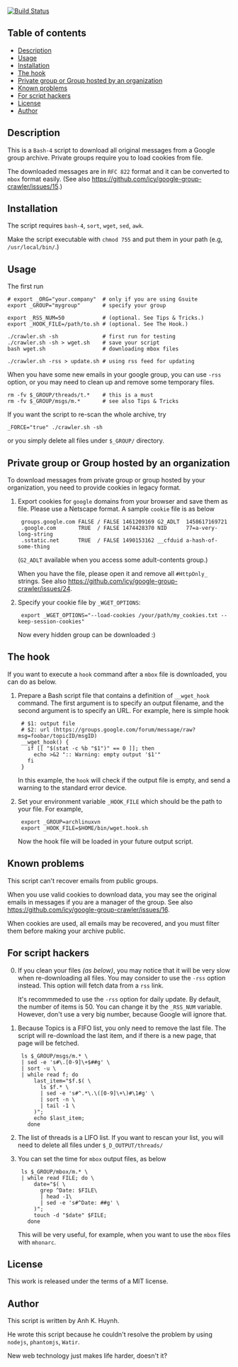 [![Build Status](https://travis-ci.org/icy/google-group-crawler.svg?branch=master)](https://travis-ci.org/icy/google-group-crawler)

## Table of contents

* [Description](#description)
* [Usage](#usage)
* [Installation](#installation)
* [The hook](#the-hook)
* [Private group or Group hosted by an organization](#private-group-or-group-hosted-by-an-organization)
* [Known problems](#known-problems)
* [For script hackers](#for-script-hackers)
* [License](#license)
* [Author](#author)

## Description

This is a `Bash-4` script to download all original messages from
a Google group archive. Private groups require you to load cookies from file.

The downloaded messages are in `RFC 822` format and it can be converted
to `mbox` format easily. (See also https://github.com/icy/google-group-crawler/issues/15.)

## Installation

The script requires `bash-4`, `sort`, `wget`, `sed`, `awk`.

Make the script executable with `chmod 755` and put them in your path
(e.g, `/usr/local/bin/`.)

## Usage

The first run

    # export _ORG="your.company"  # only if you are using Gsuite
    export _GROUP="mygroup"       # specify your group

    export _RSS_NUM=50            # (optional. See Tips & Tricks.)
    export _HOOK_FILE=/path/to.sh # (optional. See The Hook.)

    ./crawler.sh -sh              # first run for testing
    ./crawler.sh -sh > wget.sh    # save your script
    bash wget.sh                  # downloading mbox files

    ./crawler.sh -rss > update.sh # using rss feed for updating

When you have some new emails in your google group, you can use `-rss`
option, or you may need to clean up and remove some temporary files.

    rm -fv $_GROUP/threads/t.*    # this is a must
    rm -fv $_GROUP/msgs/m.*       # see also Tips & Tricks

If you want the script to re-scan the whole archive, try

    _FORCE="true" ./crawler.sh -sh

or you simply delete all files under `$_GROUP/` directory.

## Private group or Group hosted by an organization

To download messages from private group or group hosted by your organization,
you need to provide cookies in legacy format.

1. Export cookies for `google` domains from your browser and
   save them as file. Please use a Netscape format.
   A sample `cookie` file is as below

        groups.google.com FALSE / FALSE 1461209169 G2_ADLT  1458617169721
        .google.com       TRUE  / FALSE 1474428370 NID      77=a-very-long-string
        .sstatic.net      TRUE  / FALSE 1490153162 __cfduid a-hash-of-some-thing

    (`G2_ADLT` available when you access some adult-contents group.)

    When you have the file, please open it and remove all `#HttpOnly_`
    strings. See also https://github.com/icy/google-group-crawler/issues/24.

2. Specify your cookie file by `_WGET_OPTIONS`:

        export _WGET_OPTIONS="--load-cookies /your/path/my_cookies.txt --keep-session-cookies"

   Now every hidden group can be downloaded :)

## The hook

If you want to execute a `hook` command after a `mbox` file is downloaded,
you can do as below.

1. Prepare a Bash script file that contains a definition of `__wget_hook`
   command. The first argument is to specify an output filename, and the
   second argument is to specify an URL. For example, here is simple hook

        # $1: output file
        # $2: url (https://groups.google.com/forum/message/raw?msg=foobar/topicID/msgID)
        __wget_hook() {
          if [[ "$(stat -c %b "$1")" == 0 ]]; then
            echo >&2 ":: Warning: empty output '$1'"
          fi
        }

    In this example, the `hook` will check if the output file is empty,
    and send a warning to the standard error device.

2. Set your environment variable `_HOOK_FILE` which should be the path
   to your file. For example,

        export _GROUP=archlinuxvn
        export _HOOK_FILE=$HOME/bin/wget.hook.sh

   Now the hook file will be loaded in your future output script.

## Known problems

This script can't recover emails from public groups.

When you use valid cookies to download data, you may see the original emails
in messages if you are a manager of the group. See also https://github.com/icy/google-group-crawler/issues/16.

When cookies are used, all emails may be recovered,
and you must filter them before making your archive public.

## For script hackers

0. If you clean your files _(as below)_, you may notice that it will be
   very slow when re-downloading all files. You may consider to use
   the `-rss` option instead. This option will fetch data from a `rss` link.

   It's recommmeded to use the `-rss` option for daily update. By default,
   the number of items is 50. You can change it by the `_RSS_NUM` variable.
   However, don't use a very big number, because Google will ignore that.

1. Because Topics is a FIFO list, you only need to remove the last file.
   The script will re-download the last item, and if there is a new page,
   that page will be fetched.

        ls $_GROUP/msgs/m.* \
        | sed -e 's#\.[0-9]\+$##g' \
        | sort -u \
        | while read f; do
            last_item="$f.$( \
              ls $f.* \
              | sed -e 's#^.*\.\([0-9]\+\)#\1#g' \
              | sort -n \
              | tail -1 \
            )";
            echo $last_item;
          done

2. The list of threads is a LIFO list. If you want to rescan your list,
   you will need to delete all files under `$_D_OUTPUT/threads/`

3. You can set the time for `mbox` output files, as below

        ls $_GROUP/mbox/m.* \
        | while read FILE; do \
            date="$( \
              grep ^Date: $FILE\
              | head -1\
              | sed -e 's#^Date: ##g' \
            )";
            touch -d "$date" $FILE;
          done

    This will be very useful, for example, when you want to use the
    `mbox` files with `mhonarc`.

## License

This work is released under the terms of a MIT license.

## Author

This script is written by Anh K. Huynh.

He wrote this script because he couldn't resolve the problem by using
`nodejs`, `phantomjs`, `Watir`.

New web technology just makes life harder, doesn't it?
